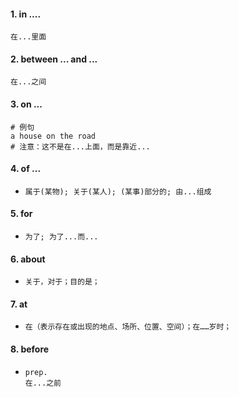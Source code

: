 #### 1.  in ....

```
在...里面
```

#### 2. between ... and ...

```
在...之间
```

#### 3. on ...

```
# 例句
a house on the road
# 注意：这不是在...上面，而是靠近...
```

#### 4. of ...

- ```
  属于(某物); 关于(某人); (某事)部分的; 由...组成
  ```

#### 5. for

- ```
  为了; 为了...而...
  ```


#### 6. about

- ```
  关于，对于；目的是；
  ```

#### 7. at

- ```
  在（表示存在或出现的地点、场所、位置、空间）；在……岁时；
  ```

#### 8. before

- ```
  prep.
  在...之前
  ```